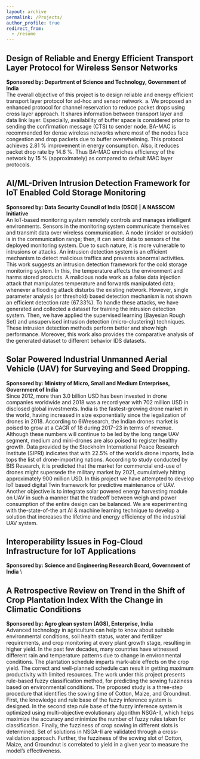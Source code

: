 ```yaml
---
layout: archive 
permalink: /Projects/
author_profile: true
redirect_from:
  - /resume
---
```


## Design of Reliable and Energy Efficient Transport Layer Protocol for Wireless Sensor Networks
**Sponsored by: Department of Science and Technology, Government of India** \
The overall objective of this project is to design reliable and energy efficient transport layer protocol for ad-hoc and sensor network. a.	We proposed an enhanced protocol for channel reservation to reduce packet drops using cross layer approach. It shares information between transport layer and data link layer. Especially, availability of buffer space is considered prior to sending the confirmation message (CTS) to sender node. BA-MAC is recommended for dense wireless networks where most of the nodes face congestion and drop packets due to buffer overwhelming. This protocol achieves 2.81 % improvement in energy consumption. Also, it reduces packet drop rate by 14.6 %. Thus BA-MAC enriches efficiency of the network by 15 % (approximately) as compared to default MAC layer protocols.

## AI/ML-Driven Intrusion Detection Framework for IoT Enabled Cold Storage Monitoring
**Sponsored by: Data Security Council of India (DSCI) | A NASSCOM Initiative** \
An IoT-based monitoring system remotely controls and manages intelligent environments. Sensors in the monitoring system communicate themselves and transmit data over wireless communication. A node (insider or outsider) is in the communication range; then, it can send data to sensors of the deployed monitoring system. Due to such nature, it is more vulnerable to intrusions or attacks. An intrusion detection system is an efficient mechanism to detect malicious traffics and prevents abnormal activities. This work suggests an intrusion detection framework for the cold storage monitoring system. In this, the temperature affects the environment and harms stored products. A malicious node work as a false data injection attack that manipulates temperature and forwards manipulated data; whenever a flooding attack disturbs the existing network. However, single parameter analysis (or threshold) based detection mechanism is not shown an efficient detection rate (67.33%). To handle these attacks, we have generated and collected a dataset for training the intrusion detection system. Then, we have applied the supervised learning (Bayesian Rough Set) and unsupervised intrusion detection (micro-clustering) techniques. These intrusion detection methods perform better and show high performance. Moreover, this work also provides the comparative analysis of the generated dataset to different behavior IDS datasets.

## Solar Powered Industrial Unmanned Aerial Vehicle (UAV) for Surveying and Seed Dropping.
**Sponsored by: Ministry of Micro, Small and Medium Enterprises, Government of India** \
Since 2012, more than 3.0 billion USD has been invested in drone companies worldwide and 2018 was a record year with 702 million USD in disclosed global investments. India is the fastest-growing drone market in the world, having increased in size exponentially since the legalization of drones in 2018. According to 6Wresearch, the Indian drones market is poised to grow at a CAGR of 18 during 2017–23 in terms of revenue. Although these numbers will continue to be led by the long range UAV segment, medium and mini-drones are also poised to register healthy growth. Data provided by the Stockholm International Peace Research Institute (SIPRI) indicates that with 22.5% of the world’s drone imports, India tops the list of drone-importing nations. According to study conducted by BIS Research, it is predicted that the market for commercial end-use of drones might supersede the military market by 2021, cumulatively hitting approximately 900 million USD. In this project we have attempted to develop IoT based digital Twin framework for predictive maintenance of UAV. Another objective is to integrate solar powered energy harvesting module on UAV in such a manner that the tradeoff between weigh and power consumption of the entire design can be balanced. We are experimenting with the-state-of-the art AI & machine learning technique to develop a solution that increases the lifetime and energy efficiency of the industrial UAV system.

## Interoperability Issues in Fog-Cloud Infrastructure for IoT Applications
**Sponsored by: Science and Engineering Research Board, Government of India** \

## A Retrospective Review on Trend in the Shift of Crop Plantation Index With the Change in Climatic Conditions
**Sponsored by: Agro glean system (AGS), Enterprise, India** \
Advanced technology in agriculture can help to know about suitable environmental conditions, soil health status, water and fertilizer requirements, and crop monitoring at every plant growth stage, resulting in higher yield. In the past few decades, many countries have witnessed different rain and temperature patterns due to change in environmental conditions. The plantation schedule imparts mark-able effects on the crop yield. The correct and well-planned schedule can result in getting maximum productivity with limited resources. The work under this project presents rule-based fuzzy classification method, for predicting the sowing fuzziness based on environmental conditions. The proposed study is a three-step procedure that identifies the sowing time of Cotton, Maize, and Groundnut. First, the knowledge and rule base of the fuzzy inference system is designed. In the second step rule base of the fuzzy inference system is optimized using multi-objective evolutionary algorithm NSGA-II, which helps maximize the accuracy and minimize the number of fuzzy rules taken for classification. Finally, the fuzziness of crop sowing in different slots is determined. Set of solutions in NSGA-II are validated through a cross-validation approach. Further, the fuzziness of the sowing slot of Cotton, Maize, and Groundnut is correlated to yield in a given year to measure the model’s effectiveness.
